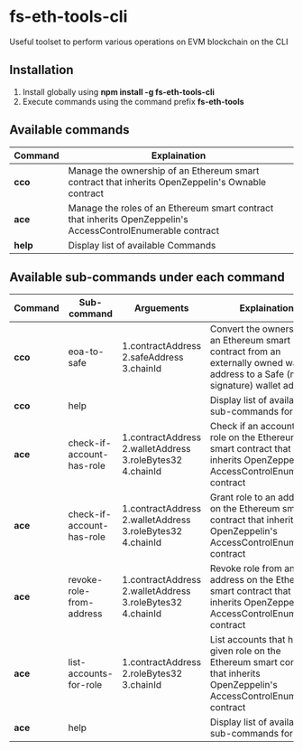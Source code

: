 # fs-eth-tools-cli
Useful toolset to perform various operations on EVM blockchain on the CLI

## Installation

1. Install globally using **npm install -g fs-eth-tools-cli**
2. Execute commands using the command prefix **fs-eth-tools**

## Available commands

| Command  | Explaination  |
| ------------ | ------------ |
|  **cco** |  Manage the ownership of an Ethereum smart contract that inherits OpenZeppelin's Ownable contract |
|  **ace** | Manage the roles of an Ethereum smart contract that inherits OpenZeppelin's AccessControlEnumerable contract  |
| **help**| Display list of available Commands |

## Available sub-commands under each command

| Command  | Sub-command  | Arguements  | Explaination  | Example |
| ------------ | ------------ | ------------ | ------------ | ------------ |
| **cco**   | eoa-to-safe  | 1.contractAddress 2.safeAddress 3.chainId  | Convert the ownership of an Ethereum smart contract from an externally owned wallet address to a Safe (multi-signature) wallet address  | fs-eth-tools cco 0x475e0DB6c69117565A85cd6cBc06a917274CE189 0xD503aa20Fd1704B8600933E531804d3d4B58672d 137	|
| **cco**   | help  |   | Display list of available sub-commands for **cco** | fs-eth-tools cco help	|
| **ace**   | check-if-account-has-role  | 1.contractAddress 2.walletAddress 3.roleBytes32 4.chainId  | Check if an account has a role on the Ethereum smart contract that inherits OpenZeppelin's AccessControlEnumerable contract   | fs-eth-tools ace check-if-account-has-role 0x986F5dD85b7C7361ed9Fc4b5094d3C5eD1a34fDa 0xe7804c37c13166fF0b37F5aE0BB07A3aEbb6e245 0x0000000000000000000000000000000000000000000000000000000000000003 137	|
| **ace**   | check-if-account-has-role  | 1.contractAddress 2.walletAddress 3.roleBytes32 4.chainId  | Grant role to an address on the Ethereum smart contract that inherits OpenZeppelin's AccessControlEnumerable contract   | fs-eth-tools ace grant-role-to-address 0x986F5dD85b7C7361ed9Fc4b5094d3C5eD1a34fDa 0xe7804c37c13166fF0b37F5aE0BB07A3aEbb6e245 0x0000000000000000000000000000000000000000000000000000000000000003 137	|
| **ace**   | revoke-role-from-address  | 1.contractAddress 2.walletAddress 3.roleBytes32 4.chainId  | Revoke role from an address on the Ethereum smart contract that inherits OpenZeppelin's AccessControlEnumerable contract   | fs-eth-tools ace revoke-role-from-address 0x986F5dD85b7C7361ed9Fc4b5094d3C5eD1a34fDa 0xe7804c37c13166fF0b37F5aE0BB07A3aEbb6e245 0x0000000000000000000000000000000000000000000000000000000000000003 137	|
| **ace**   | list-accounts-for-role  | 1.contractAddress 2.roleBytes32 3.chainId  | List accounts that have a given role on the Ethereum smart contract that inherits OpenZeppelin's AccessControlEnumerable contract | fs-eth-tools ace list-accounts-for-role 0x986F5dD85b7C7361ed9Fc4b5094d3C5eD1a34fDa 0x0000000000000000000000000000000000000000000000000000000000000003 137	|
| **ace**   | help  |   | Display list of available sub-commands for **ace** | fs-eth-tools ace help	|

